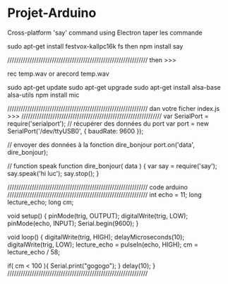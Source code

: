 # Projet-Arduino
Cross-platform 'say' command using Electron
taper  les commande

sudo apt-get install festvox-kallpc16k fs 
then 
npm install say

///////////////////////////////////////////////////////////////
then  >>>

rec temp.wav 
or 
arecord temp.wav


sudo apt-get update
sudo apt-get upgrade
sudo apt-get install alsa-base alsa-utils
npm install mic



///////////////////////////////////////////////////////////////
dan votre ficher index.js >>>
///////////////////////////////////////////////////////////////
var SerialPort = require('serialport');
// récupérer des données du port
var port = new SerialPort('/dev/ttyUSB0', 
{
  baudRate: 9600
});

// envoyer des données à la fonction dire_bonjour
port.on('data', dire_bonjour);


// function speak
function dire_bonjour( data )
{
var say = require('say');
say.speak('hi luc');
say.stop();
}

///////////////////////////////////////////////////////////////
code arduino
///////////////////////////////////////////////////////////////
int echo = 11;
long lecture_echo;
long cm;

void setup()
{
  pinMode(trig, OUTPUT);
  digitalWrite(trig, LOW);
  pinMode(echo, INPUT);
  Serial.begin(9600);
}

void loop()
{
  digitalWrite(trig, HIGH);
  delayMicroseconds(10);
  digitalWrite(trig, LOW);
  lecture_echo = pulseIn(echo, HIGH);
  cm = lecture_echo / 58;

  if( cm < 100 ){
    Serial.print("gogogo");
  }
  delay(10);
}
///////////////////////////////////////////////////////////////
